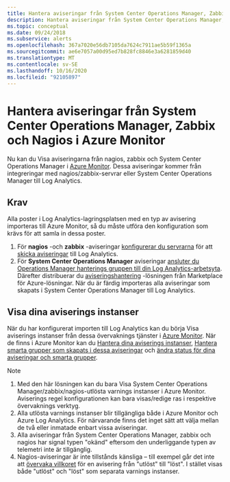 ```yaml
---
title: Hantera aviseringar från System Center Operations Manager, Zabbix och Nagios i Azure Monitor
description: Hantera aviseringar från System Center Operations Manager, Zabbix och Nagios i Azure Monitor
ms.topic: conceptual
ms.date: 09/24/2018
ms.subservice: alerts
ms.openlocfilehash: 367a7020e56db7105da7624c7911ae5b59f1365a
ms.sourcegitcommit: ae6e7057a00d95ed7b828fc8846e3a6281859d40
ms.translationtype: MT
ms.contentlocale: sv-SE
ms.lasthandoff: 10/16/2020
ms.locfileid: "92105897"
---
```

# <a name="manage-alerts-from-system-center-operations-manager-zabbix-and-nagios-in-azure-monitor"></a>Hantera aviseringar från System Center Operations Manager, Zabbix och Nagios i Azure Monitor

Nu kan du Visa aviseringarna från nagios, zabbix och System Center Operations Manager i [Azure Monitor](./alerts-overview.md). Dessa aviseringar kommer från integreringar med nagios/zabbix-servrar eller System Center Operations Manager till Log Analytics. 

## <a name="prerequisites"></a>Krav
Alla poster i Log Analytics-lagringsplatsen med en typ av avisering importeras till Azure Monitor, så du måste utföra den konfiguration som krävs för att samla in dessa poster.
1. För **nagios** -och **zabbix** -aviseringar [konfigurerar du servrarna](../learn/quick-collect-linux-computer.md) för att [skicka aviseringar](./data-sources-custom-logs.md?toc=/azure/azure-monitor/toc.json) till Log Analytics.
1. För **System Center Operations Manager** aviseringar [ansluter du Operations Manager hanterings gruppen till din Log Analytics-arbetsyta](./om-agents.md). Därefter distribuerar du [aviseringshantering](./alert-management-solution.md) -lösningen från Marketplace för Azure-lösningar. När du är färdig importeras alla aviseringar som skapats i System Center Operations Manager till Log Analytics.

## <a name="view-your-alert-instances"></a>Visa dina aviserings instanser
När du har konfigurerat importen till Log Analytics kan du börja Visa aviserings instanser från dessa övervaknings tjänster i [Azure Monitor](./alerts-overview.md). När de finns i Azure Monitor kan du [Hantera dina aviserings instanser](./alerts-managing-alert-instances.md?toc=%252fazure%252fazure-monitor%252ftoc.json), [Hantera smarta grupper som skapats i dessa aviseringar](./alerts-managing-smart-groups.md?toc=%252fazure%252fazure-monitor%252ftoc.json) och [ändra status för dina aviseringar och smarta grupper](./alerts-managing-alert-states.md?toc=%252fazure%252fazure-monitor%252ftoc.json).

> [!NOTE]
>  1. Med den här lösningen kan du bara Visa System Center Operations Manager/zabbix/nagios-utlösta varnings instanser i Azure Monitor. Aviserings regel konfigurationen kan bara visas/redige ras i respektive övervaknings verktyg. 
>  1. Alla utlösta varnings instanser blir tillgängliga både i Azure Monitor och Azure Log Analytics. För närvarande finns det inget sätt att välja mellan de två eller inmatade enbart vissa aviseringar.
>  1. Alla aviseringar från System Center Operations Manager, zabbix och nagios har signal typen "okänd" eftersom den underliggande typen av telemetri inte är tillgänglig.
>  1. Nagios-aviseringar är inte tillstånds känsliga – till exempel går det inte att [övervaka villkoret](./alerts-overview.md) för en avisering från "utlöst" till "löst". I stället visas både "utlöst" och "löst" som separata varnings instanser.